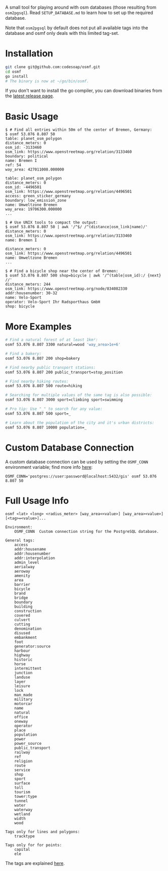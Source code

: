 A small tool for playing around with osm databases (those resulting
from `osm2pgsql`). Read `SETUP_DATABASE.md` to learn how to set up the
required database.

Note that `osm2pgsql` by default does not put all available tags into
the database and osmf only deals with this limited tag-set.

# Installation
```bash
git clone git@github.com:codesoap/osmf.git
cd osmf
go install
# The binary is now at ~/go/bin/osmf.
```

If you don't want to install the go compiler, you can download binaries
from the
[latest release page](https://github.com/codesoap/osmf/releases/tag/v2.0.0).

# Basic Usage
```console
$ # Find all entries within 50m of the center of Bremen, Germany:
$ osmf 53.076 8.807 50
table: planet_osm_polygon
distance_meters: 0
osm_id: -3133460
osm_link: https://www.openstreetmap.org/relation/3133460
boundary: political
name: Bremen I
ref: 54
way_area: 427011008.000000

table: planet_osm_polygon
distance_meters: 0
osm_id: -4496501
osm_link: https://www.openstreetmap.org/relation/4496501
access: green_sticker_germany
boundary: low_emission_zone
name: Umweltzone Bremen
way_area: 19706300.000000
...

$ # Use UNIX tools to compact the output:
$ osmf 53.076 8.807 50 | awk '/^$/ /^(distance|osm_link|name)/'
distance_meters: 0
osm_link: https://www.openstreetmap.org/relation/3133460
name: Bremen I

distance_meters: 0
osm_link: https://www.openstreetmap.org/relation/4496501
name: Umweltzone Bremen
...

$ # Find a bicycle shop near the center of Bremen:
$ osmf 53.076 8.807 500 shop=bicycle | awk '/^(table|osm_id):/ {next} //'
distance_meters: 244
osm_link: https://www.openstreetmap.org/node/834082330
addr:housenumber: 30-32
name: Velo-Sport
operator: Velo-Sport Ihr Radsporthaus GmbH
shop: bicycle
```

# More Examples
```bash
# Find a natural forest of at least 1km²:
osmf 53.076 8.807 3300 natural=wood 'way_area>1e+6'

# Find a bakery:
osmf 53.076 8.807 200 shop=bakery

# Find nearby public transport stations:
osmf 53.076 8.807 200 public_transport=stop_position

# Find nearby hiking routes:
osmf 53.076 8.807 500 route=hiking

# Searching for multiple values of the same tag is also possible:
osmf 53.076 8.807 3000 sport=climbing sport=swimming

# Pro tip: Use "_" to search for any value:
osmf 53.076 8.807 500 sport=_

# Learn about the population of the city and it's urban districts:
osmf 53.076 8.807 10000 population=_
```

# Custom Database Connection
A custom database connection can be used by setting
the `OSMF_CONN` environment variable; find more info
[here](https://www.postgresql.org/docs/current/libpq-connect.html#LIBPQ-CONNSTRING):

```console
OSMF_CONN='postgres://user:password@localhost:5432/gis' osmf 53.076 8.807 50
```

# Full Usage Info
```
osmf <lat> <long> <radius_meter> [way_area<<value>] [way_area><value>] [<tag>=<value>]...

Environment:
	OSMF_CONN  Custom connection string for the PostgreSQL database.

General tags:
	access
	addr:housename
	addr:housenumber
	addr:interpolation
	admin_level
	aerialway
	aeroway
	amenity
	area
	barrier
	bicycle
	brand
	bridge
	boundary
	building
	construction
	covered
	culvert
	cutting
	denomination
	disused
	embankment
	foot
	generator:source
	harbour
	highway
	historic
	horse
	intermittent
	junction
	landuse
	layer
	leisure
	lock
	man_made
	military
	motorcar
	name
	natural
	office
	oneway
	operator
	place
	population
	power
	power_source
	public_transport
	railway
	ref
	religion
	route
	service
	shop
	sport
	surface
	toll
	tourism
	tower:type
	tunnel
	water
	waterway
	wetland
	width
	wood

Tags only for lines and polygons:
	tracktype

Tags only for for points:
	capital
	ele
```

The tags are explained
[here](https://wiki.openstreetmap.org/wiki/Map_Features).
